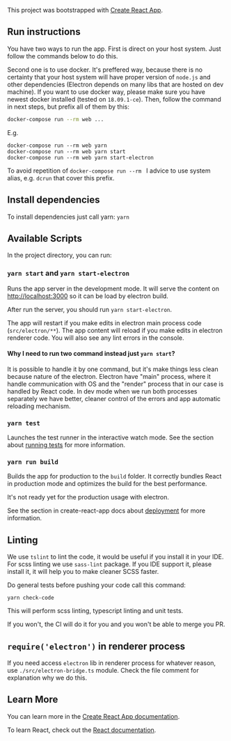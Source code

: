 This project was bootstrapped with [Create React App](https://github.com/facebook/create-react-app).

## Run instructions

You have two ways to run the app. First is direct on your host system.
Just follow the commands below to do this.

Second one is to use docker. It's preffered way, because there is no certainty
that your host system will have proper version of `node.js` and other dependencies
(Electron depends on many libs that are hosted on dev machine).
If you want to use docker way, please make sure you have newest docker installed
(tested on `18.09.1-ce`).
Then, follow the command in next steps, but prefix all of them by this:
```bash
docker-compose run --rm web ...
```

E.g.
```
docker-compose run --rm web yarn
docker-compose run --rm web yarn start
docker-compose run --rm web yarn start-electron
```

To avoid repetition of `docker-compose run --rm ` I advice to use system alias, e.g. `dcrun` that cover this prefix.

## Install dependencies

To install dependencies just call yarn: `yarn`

## Available Scripts

In the project directory, you can run:

### `yarn start` and `yarn start-electron`

Runs the app server in the development mode. 
It will serve the content on [http://localhost:3000](http://localhost:3000) so it can be load by electron build.

After run the server, you should run `yarn start-electron`.

The app will restart if you make edits in electron main process code (`src/electron/**`).
The app content will reload if you make edits in electron renderer code. 
You will also see any lint errors in the console. 

#### Why I need to run two command instead just `yarn start`?
It is possible to handle it by one command, but it's make things less clean because nature of the electron.
Electron have "main" process, where it handle communication with OS and the "render" process that in our case
is handled by React code. In dev mode when we run both processes separately we have better, cleaner control of the errors
and app automatic reloading mechanism.

### `yarn test`

Launches the test runner in the interactive watch mode. 
See the section about [running tests](https://facebook.github.io/create-react-app/docs/running-tests) for more information.

### `yarn run build`

Builds the app for production to the `build` folder.
It correctly bundles React in production mode and optimizes the build for the best performance.

It's not ready yet for the production usage with electron.

See the section  in create-react-app docs about [deployment](https://facebook.github.io/create-react-app/docs/deployment) for more information.

## Linting
We use `tslint` to lint the code, it would be useful if you install it in your IDE.
For scss linting we use `sass-lint` package. If you IDE support it, please install it,
it will help you to make cleaner SCSS faster.

Do general tests before pushing your code call this command:

`yarn check-code`

This will perform scss linting, typescript linting and unit tests.

If you won't, the CI will do it for you and you won't be able to merge you PR.

## `require('electron')` in renderer process 

If you need access `electron` lib in renderer process for whatever reason, use `./src/electron-bridge.ts` module.
Check the file comment for explanation why we do this.

## Learn More

You can learn more in the [Create React App documentation](https://facebook.github.io/create-react-app/docs/getting-started).

To learn React, check out the [React documentation](https://reactjs.org/).
